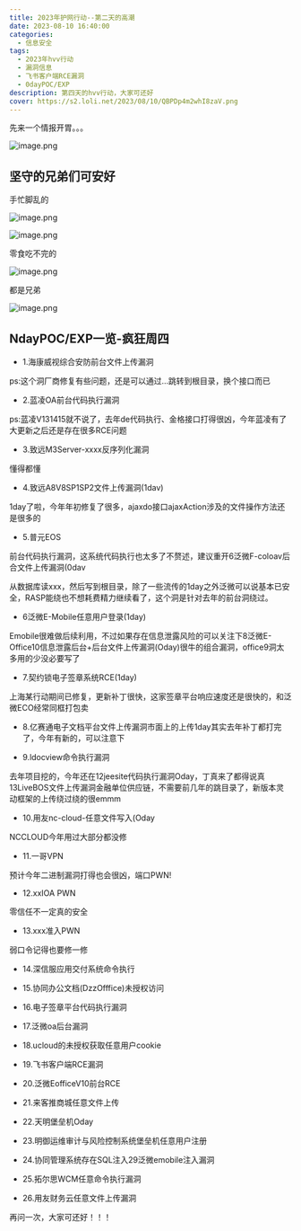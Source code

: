 ```yaml
---
title: 2023年护网行动--第二天的高潮
date: 2023-08-10 16:40:00
categories:
  - 信息安全
tags:
  - 2023年hvv行动
  - 漏洞信息
  - 飞书客户端RCE漏洞
  - 0dayPOC/EXP
description: 第四天的hvv行动，大家可还好
cover: https://s2.loli.net/2023/08/10/QBPDp4m2whI8zaV.png
---
```

先来一个情报开胃。。。

![image.png](https://s2.loli.net/2023/08/10/mDAW7MkSYGZ9wXK.png)

## 坚守的兄弟们可安好
 
 手忙脚乱的
 
![image.png](https://s2.loli.net/2023/08/10/qiArUSCIlEGMxms.png)

![image.png](https://s2.loli.net/2023/08/10/p3TrLXEmkPewbgK.png)

零食吃不完的

![image.png](https://s2.loli.net/2023/08/10/RKVIQNjez3utyS1.png)

都是兄弟

![image.png](https://s2.loli.net/2023/08/10/brUisCIQaAk6xLX.png)

## NdayPOC/EXP一览-疯狂周四

- 1.海康威视综合安防前台文件上传漏洞

ps:这个洞厂商修复有些问题，还是可以通过…跳转到根目录，换个接口而已

- 2.蓝凌OA前台代码执行漏洞

ps:蓝凌V131415就不说了，去年de代码执行、金格接口打得很凶，今年蓝凌有了大更新之后还是存在很多RCE问题

- 3.致远M3Server-xxxx反序列化漏洞

懂得都懂

- 4.致远A8V8SP1SP2文件上传漏洞(1dav)

1day了啦，今年年初修复了很多，ajaxdo接口ajaxAction涉及的文件操作方法还是很多的

- 5.普元EOS

前台代码执行漏洞，这系统代码执行也太多了不赘述，建议重开6泛微F-coloav后合文件上传漏洞(0dav

从数据库读xxx，然后写到根目录，除了一些流传的1day之外泛微可以说基本已安全，RASP能绕也不想耗费精力继续看了，这个洞是针对去年的前台洞绕过。

- 6泛微E-Mobile任意用户登录(1day)

Emobile很难做后续利用，不过如果存在信息泄露风险的可以关注下8泛微E-Office10信息泄露后台+后台文件上传漏洞(Oday)很牛的组合漏洞，office9洞太多用的少没必要写了

- 7.契约锁电子签章系统RCE(1day)

上海某行动期间已修复，更新补丁很快，这家签章平台响应速度还是很快的，和泛微ECO经常同框打包卖

- 8.亿赛通电子文档平台文件上传漏洞市面上的上传1day其实去年补丁都打完了，今年有新的，可以注意下

- 9.ldocview命令执行漏洞

去年项目挖的，今年还在12jeesite代码执行漏洞Oday，丁真来了都得说真13LiveBOS文件上传漏洞金融单位供应链，不需要前几年的跳目录了，新版本灵动框架的上传绕过绕的很emmm

- 10.用友nc-cloud-任意文件写入(Oday

NCCLOUD今年用过大部分都没修

- 11.一哥VPN

预计今年二进制漏洞打得也会很凶，端口PWN!

- 12.xxIOA PWN

零信任不一定真的安全

- 13.xxx准入PWN

弱口令记得也要修一修

- 14.深信服应用交付系统命令执行

- 15.协同办公文档(DzzOfffice)未授权访问

- 16.电子签章平台代码执行漏洞

- 17.泛微oa后台漏洞

- 18.ucloud的未授权获取任意用户cookie

- 19.飞书客户端RCE漏洞

- 20.泛微EofficeV10前台RCE

- 21.来客推商城任意文件上传

- 22.天明堡垒机Oday

- 23.明御运维审计与风险控制系统堡垒机任意用户注册

- 24.协同管理系统存在SQL注入29泛微emobile注入漏洞

- 25.拓尔思WCM任意命令执行漏洞

- 26.用友财务云任意文件上传漏洞

再问一次，大家可还好！！！


